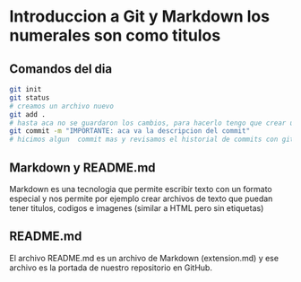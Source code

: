 # Introduccion a Git y Markdown los numerales son como titulos

## Comandos del dia
```bash
git init
git status
# creamos un archivo nuevo
git add .
# hasta aca no se guardaron los cambios, para hacerlo tengo que crear un commit
git commit -m "IMPORTANTE: aca va la descripcion del commit"
# hicimos algun  commit mas y revisamos el historial de commits con git log
```

## Markdown y README.md
Markdown es una tecnologia que permite escribir texto con un formato especial y nos
permite por ejemplo crear archivos de texto que puedan tener titulos, codigos e imagenes (similar a HTML pero sin etiquetas)

## README.md
El archivo README.md es un archivo de Markdown (extension.md) y ese archivo es la portada de nuestro repositorio en GitHub.